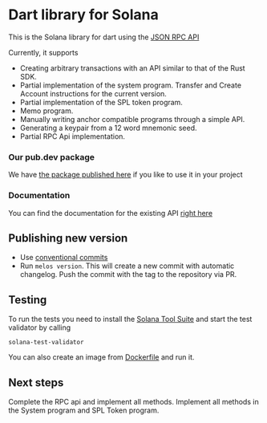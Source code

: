 # Dart library for Solana

This is the Solana library for dart using the [JSON RPC API](https://docs.solana.com/apps/jsonrpc-api)

Currently, it supports

- Creating arbitrary transactions with an API similar to that of the Rust SDK.
- Partial implementation of the system program. Transfer and Create Account instructions for the current version.  
- Partial implementation of the SPL token program.
- Memo program.  
- Manually writing anchor compatible programs through a simple API.
- Generating a keypair from a 12 word mnemonic seed.
- Partial RPC Api implementation.

### Our pub.dev package
We have [the package published here](https://pub.dev/packages/solana) if you like to use it in your project

### Documentation
You can find the documentation for the existing API [right here](https://pub.dev/documentation/solana/latest/)

## Publishing new version

- Use [conventional commits](https://www.conventionalcommits.org/en/v1.0.0/)
- Run `melos version`. This will create a new commit with automatic changelog. Push the commit with the tag to the
  repository via PR.

## Testing

To run the tests you need to install the [Solana Tool Suite](https://docs.solana.com/cli/install-solana-cli-tools) and
start the test validator by calling

```shell
solana-test-validator
```

You can also create an image from [Dockerfile](Dockerfile) and run it.

## Next steps

Complete the RPC api and implement all methods. Implement all methods in the System program and SPL Token program.
